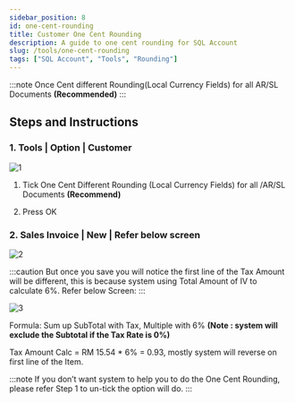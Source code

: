 ```yaml
---
sidebar_position: 8
id: one-cent-rounding
title: Customer One Cent Rounding
description: A guide to one cent rounding for SQL Account
slug: /tools/one-cent-rounding
tags: ["SQL Account", "Tools", "Rounding"]
---
```


:::note
 Once Cent different Rounding(Local Currency Fields) for all AR/SL Documents **(Recommended)**
:::

## Steps and Instructions

### 1. Tools | Option | Customer

![1](/img/tools/one-cent-rounding/1.png)

1. Tick One Cent Different Rounding (Local Currency Fields) for all /AR/SL Documents **(Recommend)**

2. Press OK

### 2. Sales Invoice | New | Refer below screen

![2](/img/tools/one-cent-rounding/2.png)

:::caution
But once you save you will notice the first line of the Tax Amount will be different, this is because system
using Total Amount of IV to calculate 6%. Refer below Screen:
:::

![3](/img/tools/one-cent-rounding/3.png)

Formula: Sum up SubTotal with Tax, Multiple with 6% **(Note : system will exclude the Subtotal if the Tax Rate is 0%)**

Tax Amount Calc = RM 15.54 * 6% = 0.93, mostly system will reverse on first line of the Item.

:::note
If you don’t want system to help you to do the One Cent Rounding, please refer Step 1 to un-tick the option will do.
:::
